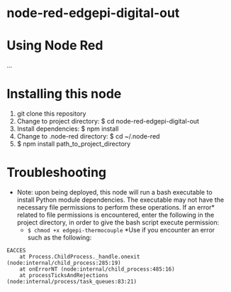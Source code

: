 # node-red-edgepi-digital-out

# Using Node Red
...

# Installing this node
1. git clone this repository
2. Change to project directory: $ cd node-red-edgepi-digital-out
3. Install dependencies: $ npm install
4. Change to .node-red directory: $ cd ~/.node-red
5. $ npm install path_to_project_directory

# Troubleshooting
* Note: upon being deployed, this node will run a bash executable to install Python module dependencies. The executable may not have the necessary file permissions to perform these operations. If an error* related to file permissions is encountered, enter the following in the project directory, in order to give the bash script execute permission:
    - `$ chmod +x edgepi-thermocouple`
*Use if you encounter an error such as the following:
```
EACCES
    at Process.ChildProcess._handle.onexit (node:internal/child_process:285:19)
    at onErrorNT (node:internal/child_process:485:16)
    at processTicksAndRejections (node:internal/process/task_queues:83:21)
```

